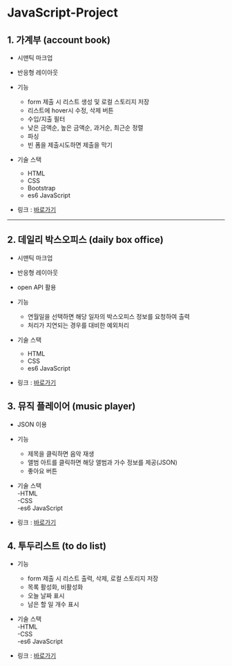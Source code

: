 # JavaScript-Project
## 1. 가계부 (account book)
* 시맨틱 마크업   
* 반응형 레이아웃   

* 기능   
  - form 제출 시 리스트 생성 및 로컬 스토리지 저장   
  - 리스트에 hover시 수정, 삭제 버튼   
  - 수입/지출 필터   
  - 낮은 금액순, 높은 금액순, 과거순, 최근순 정렬   
  - 파싱   
  - 빈 폼을 제출시도하면 제출을 막기   
  
* 기술 스택   
  - HTML   
  - CSS   
  - Bootstrap   
  - es6 JavaScript      
  
* 링크 : [바로가기](https://coolmj97.github.io/JavaScript-Project/account-book/)
<hr/>

## 2. 데일리 박스오피스 (daily box office)
* 시맨틱 마크업   
* 반응형 레이아웃     
* open API 활용
  
* 기능   
  - 연월일을 선택하면 해당 일자의 박스오피스 정보를 요청하여 출력   
  - 처리가 지연되는 경우를 대비한 예외처리   

* 기술 스택   
  - HTML   
  - CSS   
  - es6 JavaScript   
  
* 링크 : [바로가기](https://coolmj97.github.io/JavaScript-Project/daily-box-office-API/)   

## 3. 뮤직 플레이어 (music player)   
* JSON 이용   

* 기능   
  - 제목을 클릭하면 음악 재생   
  - 앨범 아트를 클릭하면 해당 앨범과 가수 정보를 제공(JSON)   
  - 좋아요 버튼   
* 기술 스택   
  -HTML   
  -CSS   
  -es6 JavaScript   
* 링크 : [바로가기](https://coolmj97.github.io/JavaScript-Project/music-player/)

## 4. 투두리스트 (to do list)
* 기능   
  - form 제출 시 리스트 출력, 삭제, 로컬 스토리지 저장   
  - 목록 활성화, 비활성화   
  - 오늘 날짜 표시   
  - 남은 할 일 개수 표시   
   
* 기술 스택   
  -HTML   
  -CSS   
  -es6 JavaScript   
  
* 링크 : [바로가기](https://coolmj97.github.io/JavaScript-Project/to-do-list/)
